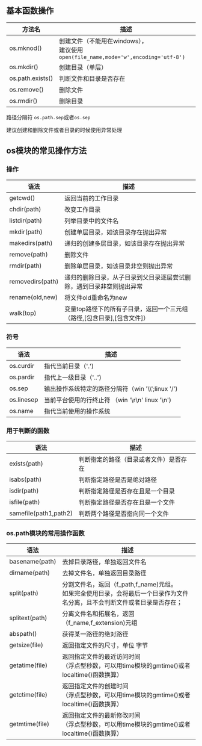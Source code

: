 

## 基本函数操作

| 方法名           | 描述                                                         |
| ---------------- | ------------------------------------------------------------ |
| os.mknod()       | 创建文件（不能用在windows），<br />建议使用`open(file_name,mode='w',encoding='utf-8')` |
| os.mkdir()       | 创建目录（单层）                                             |
| os.path.exists() | 判断文件和目录是否存在                                       |
| os.remove()      | 删除文件                                                     |
| os.rmdir()       | 删除目录                                                     |

路径分隔符 `os.path.sep`或者`os.sep`

建议创建和删除文件或者目录的时候使用异常处理

## os模块的常见操作方法

### 操作

| 语法             | 描述                                                         |
| ---------------- | ------------------------------------------------------------ |
| getcwd()         | 返回当前的工作目录                                           |
| chdir(path)      | 改变工作目录                                                 |
| listdir(path)    | 列举目录中的文件名                                           |
| mkdir(path)      | 创建单层目录，如该目录存在抛出异常                           |
| makedirs(path)   | 递归的创建多层目录，如该目录存在抛出异常                     |
| remove(path)     | 删除文件                                                     |
| rmdir(path)      | 删除单层目录，如该目录非空则抛出异常                         |
| removedirs(path) | 递归的删除目录，从子目录到父目录逐层尝试删除，遇到目录非空则抛出异常 |
| rename(old,new)  | 将文件old重命名为new                                         |
| walk(top)        | 变量top路径下的所有子目录，返回一个三元组（路径,[包含目录],[包含文件]） |

### 符号

| 语法       | 描述                                                |
| ---------- | --------------------------------------------------- |
| os.curdir  | 指代当前目录（'.')                                  |
| os.pardir  | 指代上一级目录（'..')                               |
| os.sep     | 输出操作系统特定的路径分隔符（win '\\\\';linux '/') |
| os.linesep | 当前平台使用的行终止符 （win '\r\n' linux '\n')     |
| os.name    | 指代当前使用的操作系统                              |

### 用于判断的函数

| 语法                  | 描述                                   |
| --------------------- | -------------------------------------- |
| exists(path)          | 判断指定的路径（目录或者文件）是否存在 |
| isabs(path)           | 判断指定路径是否是绝对路径             |
| isdir(path)           | 判断指定路径是否存在且是一个目录       |
| isfile(path)          | 判断指定路径是否存在且是一个文件       |
| samefile(path1,path2) | 判断两个路径是否指向同一个文件         |

### os.path模块的常用操作函数

| 语法           | 描述                                                         |
| -------------- | ------------------------------------------------------------ |
| basename(path) | 去掉目录路径，单独返回文件名                                 |
| dirname(path)  | 去掉文件名，单独返回目录路径                                 |
| split(path)    | 分割文件名，返回（f_path,f_name)元组。<br />如果完全使用目录，会将最后一个目录作为文件名分离，且不会判断文件或者目录是否存在； |
| splitext(path) | 分离文件名和拓展名，返回（f_name,f_extension)元组            |
| abspath()      | 获得某一路径的绝对路径                                       |
| getsize(file)  | 返回指定文件的尺寸，单位 字节                                |
| getatime(file) | 返回指定文件的最近访问时间<br />（浮点型秒数，可以用time模块的gmtime()或者localtime()函数换算） |
| getctime(file) | 返回指定文件的创建时间<br />（浮点型秒数，可以用time模块的gmtime()或者localtime()函数换算） |
| getmtime(file) | 返回指定文件的最新修改时间<br />（浮点型秒数，可以用time模块的gmtime()或者localtime()函数换算） |

